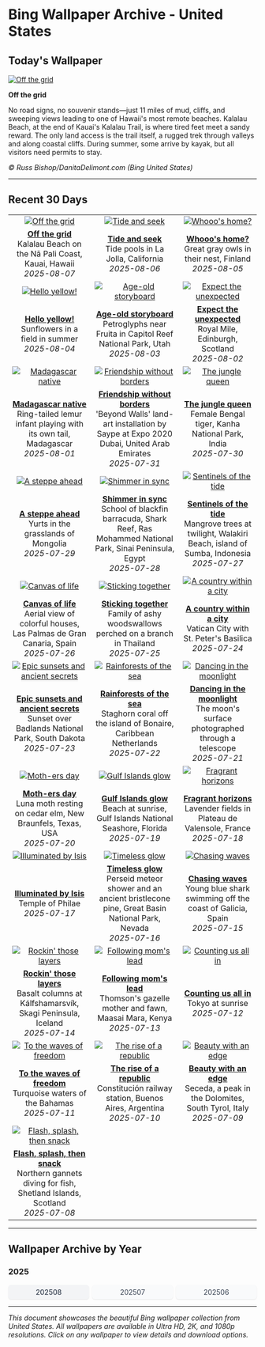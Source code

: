 # Bing Wallpaper Archive - United States

## Today's Wallpaper

[![Off the grid](https://www.bing.com/th?id=OHR.NaPaliKauai_EN-US7451684312_UHD.jpg&pid=hp&w=2560)](https://bing.codexun.com/us/detail/20250807)

**Off the grid**

No road signs, no souvenir stands—just 11 miles of mud, cliffs, and sweeping views leading to one of Hawaii's most remote beaches. Kalalau Beach, at the end of Kauai's Kalalau Trail, is where tired feet meet a sandy reward. The only land access is the trail itself, a rugged trek through valleys and along coastal cliffs. During summer, some arrive by kayak, but all visitors need permits to stay.

*© Russ Bishop/DanitaDelimont.com (Bing United States)*

---

## Recent 30 Days

| | | |
|:---:|:---:|:---:|
| [![Off the grid](https://www.bing.com/th?id=OHR.NaPaliKauai_EN-US7451684312_UHD.jpg&pid=hp&w=2560)](https://bing.codexun.com/us/detail/20250807) | [![Tide and seek](https://www.bing.com/th?id=OHR.CaliforniaTidepool_EN-US9089576317_UHD.jpg&pid=hp&w=2560)](https://bing.codexun.com/us/detail/20250806) | [![Whooo's home?](https://www.bing.com/th?id=OHR.LaplandOwl_EN-US8965493818_UHD.jpg&pid=hp&w=2560)](https://bing.codexun.com/us/detail/20250805) | 
| **[Off the grid](https://bing.codexun.com/us/detail/20250807)**<br>Kalalau Beach on the Nā Pali Coast, Kauai, Hawaii<br>*2025-08-07* | **[Tide and seek](https://bing.codexun.com/us/detail/20250806)**<br>Tide pools in La Jolla, California<br>*2025-08-06* | **[Whooo's home?](https://bing.codexun.com/us/detail/20250805)**<br>Great gray owls in their nest, Finland<br>*2025-08-05* | 
| [![Hello yellow!](https://www.bing.com/th?id=OHR.HappySunflower_EN-US8791544241_UHD.jpg&pid=hp&w=2560)](https://bing.codexun.com/us/detail/20250804) | [![Age-old storyboard](https://www.bing.com/th?id=OHR.FruitaPetroglyphs_EN-US8712481828_UHD.jpg&pid=hp&w=2560)](https://bing.codexun.com/us/detail/20250803) | [![Expect the unexpected](https://www.bing.com/th?id=OHR.EdinburghFringe_EN-US5923216873_UHD.jpg&pid=hp&w=2560)](https://bing.codexun.com/us/detail/20250802) | 
| **[Hello yellow!](https://bing.codexun.com/us/detail/20250804)**<br>Sunflowers in a field in summer<br>*2025-08-04* | **[Age-old storyboard](https://bing.codexun.com/us/detail/20250803)**<br>Petroglyphs near Fruita in Capitol Reef National Park, Utah<br>*2025-08-03* | **[Expect the unexpected](https://bing.codexun.com/us/detail/20250802)**<br>Royal Mile, Edinburgh, Scotland<br>*2025-08-02* | 
| [![Madagascar native](https://www.bing.com/th?id=OHR.BabyLemur_EN-US9264861498_UHD.jpg&pid=hp&w=2560)](https://bing.codexun.com/us/detail/20250801) | [![Friendship without borders](https://www.bing.com/th?id=OHR.SaypeDubai_EN-US5078679271_UHD.jpg&pid=hp&w=2560)](https://bing.codexun.com/us/detail/20250731) | [![The jungle queen](https://www.bing.com/th?id=OHR.TigerDay_EN-US5038876410_UHD.jpg&pid=hp&w=2560)](https://bing.codexun.com/us/detail/20250730) | 
| **[Madagascar native](https://bing.codexun.com/us/detail/20250801)**<br>Ring-tailed lemur infant playing with its own tail, Madagascar<br>*2025-08-01* | **[Friendship without borders](https://bing.codexun.com/us/detail/20250731)**<br>'Beyond Walls' land-art installation by Saype at Expo 2020 Dubai, United Arab Emirates<br>*2025-07-31* | **[The jungle queen](https://bing.codexun.com/us/detail/20250730)**<br>Female Bengal tiger, Kanha National Park, India<br>*2025-07-30* | 
| [![A steppe ahead](https://www.bing.com/th?id=OHR.MongoliaYurts_EN-US1803457525_UHD.jpg&pid=hp&w=2560)](https://bing.codexun.com/us/detail/20250729) | [![Shimmer in sync](https://www.bing.com/th?id=OHR.BlackfinBarracuda_EN-US1227116811_UHD.jpg&pid=hp&w=2560)](https://bing.codexun.com/us/detail/20250728) | [![Sentinels of the tide](https://www.bing.com/th?id=OHR.MangroveTwilight_EN-US0646432423_UHD.jpg&pid=hp&w=2560)](https://bing.codexun.com/us/detail/20250727) | 
| **[A steppe ahead](https://bing.codexun.com/us/detail/20250729)**<br>Yurts in the grasslands of Mongolia<br>*2025-07-29* | **[Shimmer in sync](https://bing.codexun.com/us/detail/20250728)**<br>School of blackfin barracuda, Shark Reef, Ras Mohammed National Park, Sinai Peninsula, Egypt<br>*2025-07-28* | **[Sentinels of the tide](https://bing.codexun.com/us/detail/20250727)**<br>Mangrove trees at twilight, Walakiri Beach, island of Sumba, Indonesia<br>*2025-07-27* | 
| [![Canvas of life](https://www.bing.com/th?id=OHR.LasPalmas_EN-US0568727017_UHD.jpg&pid=hp&w=2560)](https://bing.codexun.com/us/detail/20250726) | [![Sticking together](https://www.bing.com/th?id=OHR.AshyWoodswallow_EN-US7005770998_UHD.jpg&pid=hp&w=2560)](https://bing.codexun.com/us/detail/20250725) | [![A country within a city](https://www.bing.com/th?id=OHR.VaticanCity_EN-US5915643866_UHD.jpg&pid=hp&w=2560)](https://bing.codexun.com/us/detail/20250724) | 
| **[Canvas of life](https://bing.codexun.com/us/detail/20250726)**<br>Aerial view of colorful houses, Las Palmas de Gran Canaria, Spain<br>*2025-07-26* | **[Sticking together](https://bing.codexun.com/us/detail/20250725)**<br>Family of ashy woodswallows perched on a branch in Thailand<br>*2025-07-25* | **[A country within a city](https://bing.codexun.com/us/detail/20250724)**<br>Vatican City with St. Peter's Basilica<br>*2025-07-24* | 
| [![Epic sunsets and ancient secrets](https://www.bing.com/th?id=OHR.BadlandsSunset_EN-US5821746223_UHD.jpg&pid=hp&w=2560)](https://bing.codexun.com/us/detail/20250723) | [![Rainforests of the sea](https://www.bing.com/th?id=OHR.AcroporaReef_EN-US5567789372_UHD.jpg&pid=hp&w=2560)](https://bing.codexun.com/us/detail/20250722) | [![Dancing in the moonlight](https://www.bing.com/th?id=OHR.BigMoon_EN-US5436003142_UHD.jpg&pid=hp&w=2560)](https://bing.codexun.com/us/detail/20250721) | 
| **[Epic sunsets and ancient secrets](https://bing.codexun.com/us/detail/20250723)**<br>Sunset over Badlands National Park, South Dakota<br>*2025-07-23* | **[Rainforests of the sea](https://bing.codexun.com/us/detail/20250722)**<br>Staghorn coral off the island of Bonaire, Caribbean Netherlands<br>*2025-07-22* | **[Dancing in the moonlight](https://bing.codexun.com/us/detail/20250721)**<br>The moon's surface photographed through a telescope<br>*2025-07-21* | 
| [![Moth-ers day](https://www.bing.com/th?id=OHR.MothWeek_EN-US5360572836_UHD.jpg&pid=hp&w=2560)](https://bing.codexun.com/us/detail/20250720) | [![Gulf Islands glow](https://www.bing.com/th?id=OHR.FloridaSeashore_EN-US9038929616_UHD.jpg&pid=hp&w=2560)](https://bing.codexun.com/us/detail/20250719) | [![Fragrant horizons](https://www.bing.com/th?id=OHR.FranceLavender_EN-US5224253118_UHD.jpg&pid=hp&w=2560)](https://bing.codexun.com/us/detail/20250718) | 
| **[Moth-ers day](https://bing.codexun.com/us/detail/20250720)**<br>Luna moth resting on cedar elm, New Braunfels, Texas, USA<br>*2025-07-20* | **[Gulf Islands glow](https://bing.codexun.com/us/detail/20250719)**<br>Beach at sunrise, Gulf Islands National Seashore, Florida<br>*2025-07-19* | **[Fragrant horizons](https://bing.codexun.com/us/detail/20250718)**<br>Lavender fields in Plateau de Valensole, France<br>*2025-07-18* | 
| [![Illuminated by Isis](https://www.bing.com/th?id=OHR.TemplePhilae_EN-US5062419351_UHD.jpg&pid=hp&w=2560)](https://bing.codexun.com/us/detail/20250717) | [![Timeless glow](https://www.bing.com/th?id=OHR.PerseidsPine_EN-US4826682211_UHD.jpg&pid=hp&w=2560)](https://bing.codexun.com/us/detail/20250716) | [![Chasing waves](https://www.bing.com/th?id=OHR.YoungShark_EN-US4689572794_UHD.jpg&pid=hp&w=2560)](https://bing.codexun.com/us/detail/20250715) | 
| **[Illuminated by Isis](https://bing.codexun.com/us/detail/20250717)**<br>Temple of Philae<br>*2025-07-17* | **[Timeless glow](https://bing.codexun.com/us/detail/20250716)**<br>Perseid meteor shower and an ancient bristlecone pine, Great Basin National Park, Nevada<br>*2025-07-16* | **[Chasing waves](https://bing.codexun.com/us/detail/20250715)**<br>Young blue shark swimming off the coast of Galicia, Spain<br>*2025-07-15* | 
| [![Rockin' those layers](https://www.bing.com/th?id=OHR.BasaltColumns_EN-US4476950150_UHD.jpg&pid=hp&w=2560)](https://bing.codexun.com/us/detail/20250714) | [![Following mom's lead](https://www.bing.com/th?id=OHR.ThomsonGazelle_EN-US4354285846_UHD.jpg&pid=hp&w=2560)](https://bing.codexun.com/us/detail/20250713) | [![Counting us all in](https://www.bing.com/th?id=OHR.TokyoSunrise_EN-US4269783992_UHD.jpg&pid=hp&w=2560)](https://bing.codexun.com/us/detail/20250712) | 
| **[Rockin' those layers](https://bing.codexun.com/us/detail/20250714)**<br>Basalt columns at Kálfshamarsvík, Skagi Peninsula, Iceland<br>*2025-07-14* | **[Following mom's lead](https://bing.codexun.com/us/detail/20250713)**<br>Thomson's gazelle mother and fawn, Maasai Mara, Kenya<br>*2025-07-13* | **[Counting us all in](https://bing.codexun.com/us/detail/20250712)**<br>Tokyo at sunrise<br>*2025-07-12* | 
| [![To the waves of freedom](https://www.bing.com/th?id=OHR.BahamaBlues_EN-US1367794856_UHD.jpg&pid=hp&w=2560)](https://bing.codexun.com/us/detail/20250711) | [![The rise of a republic](https://www.bing.com/th?id=OHR.ConstitucionStation_EN-US1235857389_UHD.jpg&pid=hp&w=2560)](https://bing.codexun.com/us/detail/20250710) | [![Beauty with an edge](https://www.bing.com/th?id=OHR.SecedaPeak_EN-US0983713623_UHD.jpg&pid=hp&w=2560)](https://bing.codexun.com/us/detail/20250709) | 
| **[To the waves of freedom](https://bing.codexun.com/us/detail/20250711)**<br>Turquoise waters of the Bahamas<br>*2025-07-11* | **[The rise of a republic](https://bing.codexun.com/us/detail/20250710)**<br>Constitución railway station, Buenos Aires, Argentina<br>*2025-07-10* | **[Beauty with an edge](https://bing.codexun.com/us/detail/20250709)**<br>Seceda, a peak in the Dolomites, South Tyrol, Italy<br>*2025-07-09* | 
| [![Flash, splash, then snack](https://www.bing.com/th?id=OHR.ShetlandGannets_EN-US0812287314_UHD.jpg&pid=hp&w=2560)](https://bing.codexun.com/us/detail/20250708) |  |  | 
| **[Flash, splash, then snack](https://bing.codexun.com/us/detail/20250708)**<br>Northern gannets diving for fish, Shetland Islands, Scotland<br>*2025-07-08* |  |  | 


---

## Wallpaper Archive by Year

### 2025
<div style="display: grid; grid-template-columns: repeat(auto-fit, minmax(80px, 1fr)); gap: 6px; margin: 12px 0;">
<a href="https://bing.codexun.com/us/archive/202508" style="padding: 6px 12px; font-size: 14px; border-radius: 6px; box-shadow: 0 1px 2px rgba(0,0,0,0.1); background-color: #f3f4f6; color: #374151; text-decoration: none; text-align: center; transition: background-color 0.2s ease; font-weight: 500;">202508</a>
<a href="https://bing.codexun.com/us/archive/202507" style="padding: 6px 12px; font-size: 14px; border-radius: 6px; box-shadow: 0 1px 2px rgba(0,0,0,0.1); background-color: #f9fafb; color: #374151; text-decoration: none; text-align: center; transition: background-color 0.2s ease;">202507</a>
<a href="https://bing.codexun.com/us/archive/202506" style="padding: 6px 12px; font-size: 14px; border-radius: 6px; box-shadow: 0 1px 2px rgba(0,0,0,0.1); background-color: #f9fafb; color: #374151; text-decoration: none; text-align: center; transition: background-color 0.2s ease;">202506</a>
</div>



---

*This document showcases the beautiful Bing wallpaper collection from United States. All wallpapers are available in Ultra HD, 2K, and 1080p resolutions. Click on any wallpaper to view details and download options.*
